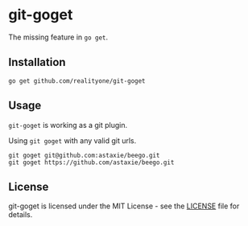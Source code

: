 # git-goget
The missing feature in `go get`.

## Installation

```shell
go get github.com/realityone/git-goget
```

## Usage

`git-goget` is working as a git plugin.

Using `git goget` with any valid git urls.

```shell
git goget git@github.com:astaxie/beego.git
git goget https://github.com/astaxie/beego.git
```

## License

git-goget is licensed under the MIT License - see the 
[LICENSE](https://github.com/realityone/git-goget/blob/master/LICENSE) file for details.

